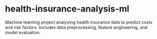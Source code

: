# health-insurance-analysis-ml
Machine learning project analyzing health insurance data to predict costs and risk factors. Includes data preprocessing, feature engineering, and model evaluation.
